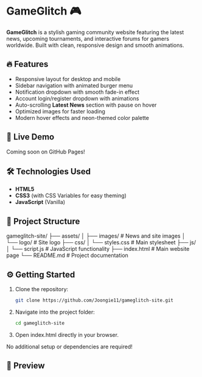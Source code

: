 # GameGlitch 🎮

**GameGlitch** is a stylish gaming community website featuring the latest news, upcoming tournaments, and interactive forums for gamers worldwide. Built with clean, responsive design and smooth animations.

## 🔥 Features

- Responsive layout for desktop and mobile
- Sidebar navigation with animated burger menu
- Notification dropdown with smooth fade-in effect
- Account login/register dropdown with animations
- Auto-scrolling **Latest News** section with pause on hover
- Optimized images for faster loading
- Modern hover effects and neon-themed color palette

## 🚀 Live Demo

Coming soon on GitHub Pages!

## 🛠️ Technologies Used

- **HTML5**  
- **CSS3** (with CSS Variables for easy theming)  
- **JavaScript** (Vanilla)  

## 📁 Project Structure

gameglitch-site/ ├── assets/ │ ├── images/ # News and site images │ └── logo/ # Site logo ├── css/ │ └── styles.css # Main stylesheet ├── js/ │ └── script.js # JavaScript functionality ├── index.html # Main website page └── README.md # Project documentation


## ⚙️ Getting Started

1. Clone the repository:
   ```bash
   git clone https://github.com/Joongie11/gameglitch-site.git


2. Navigate into the project folder:
   ```bash
   cd gameglitch-site


3. Open index.html directly in your browser.
   
No additional setup or dependencies are required!

## 📸 Preview
